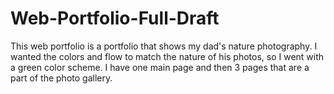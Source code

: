 # Web-Portfolio-Full-Draft
This web portfolio is a portfolio that shows my dad's nature photography. I wanted the colors and flow to match the nature of his photos, so I went with a green color scheme. I have one main page and then 3 pages that are a part of the photo gallery.
